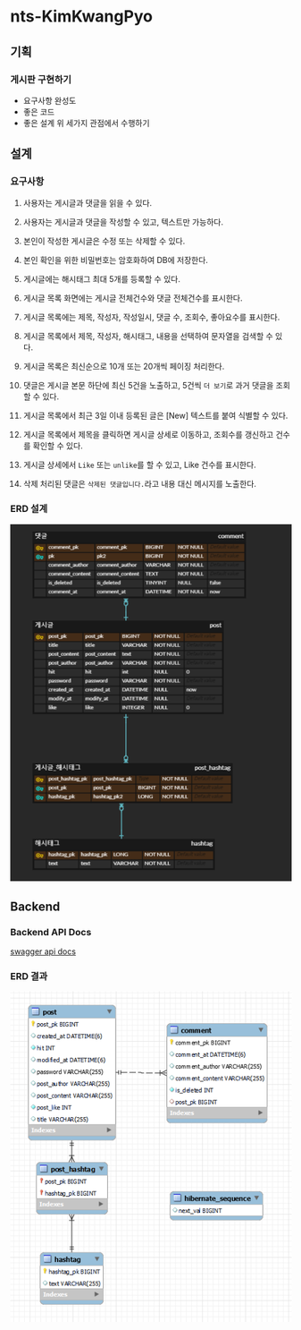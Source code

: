 # nts-KimKwangPyo
## 기획
### 게시판 구현하기
* 요구사항 완성도
* 좋은 코드
* 좋은 설계
위 세가지 관점에서 수행하기

## 설계
### 요구사항
1. 사용자는 게시글과 댓글을 읽을 수 있다.
2. 사용자는 게시글과 댓글을 작성할 수 있고, 텍스트만 가능하다.
3. 본인이 작성한 게시글은 수정 또는 삭제할 수 있다.
4. 본인 확인을 위한 비밀번호는 암호화하여 DB에 저장한다.
5. 게시글에는 해시태그 최대 5개를 등록할 수 있다.

6. 게시글 목록 화면에는 게시글 전체건수와 댓글 전체건수를 표시한다.
7. 게시글 목록에는 제목, 작성자, 작성일시, 댓글 수, 조회수, 좋아요수를 표시한다.
8. 게시글 목록에서 제목, 작성자, 해시태그, 내용을 선택하여 문자열을 검색할 수 있다.
9. 게시글 목록은 최신순으로 10개 또는 20개씩 페이징 처리한다.
10. 댓글은 게시글 본문 하단에 최신 5건을 노출하고, 5건씩 `더 보기`로 과거 댓글을 조회할 수 있다.

11. 게시글 목록에서 최근 3일 이내 등록된 글은 [New] 텍스트를 붙여 식별할 수 있다.
12. 게시글 목록에서 제목을 클릭하면 게시글 상세로 이동하고, 조회수를 갱신하고 건수를 확인할 수 있다.
13. 게시글 상세에서 `Like` 또는 `unlike`를 할 수 있고, Like 건수를 표시한다.
14. 삭제 처리된 댓글은 `삭제된 댓글입니다.`라고 내용 대신 메시지를 노출한다.

### ERD 설계
![ERD](./README/ERD.png)

## Backend
### Backend API Docs
[swagger api docs](./swagger_api_docs.html)

### ERD 결과
![ERD_result](./README/ERD_result.png)

